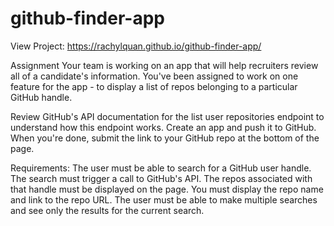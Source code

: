 # github-finder-app

View Project: https://rachylquan.github.io/github-finder-app/

Assignment
  Your team is working on an app that will help recruiters review all of a candidate's information. You've been assigned to work on one feature for the app - to display a list of repos belonging to a particular GitHub handle.

Review GitHub's API documentation for the list user repositories endpoint to understand how this endpoint works.
  Create an app and push it to GitHub.
  When you're done, submit the link to your GitHub repo at the bottom of the page.
  
Requirements:
  The user must be able to search for a GitHub user handle.
  The search must trigger a call to GitHub's API.
  The repos associated with that handle must be displayed on the page.
  You must display the repo name and link to the repo URL.
  The user must be able to make multiple searches and see only the results for the current search.
